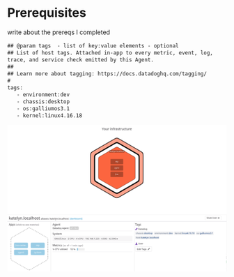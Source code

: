 # Prerequisites

write about the prereqs I completed 

```
## @param tags  - list of key:value elements - optional
## List of host tags. Attached in-app to every metric, event, log, trace, and service check emitted by this Agent.
##
## Learn more about tagging: https://docs.datadoghq.com/tagging/
#
tags:
   - environment:dev
   - chassis:desktop
   - os:galliumos3.1
   - kernel:linux4.16.18
```

![My host with tags](host_with_tags.png)
